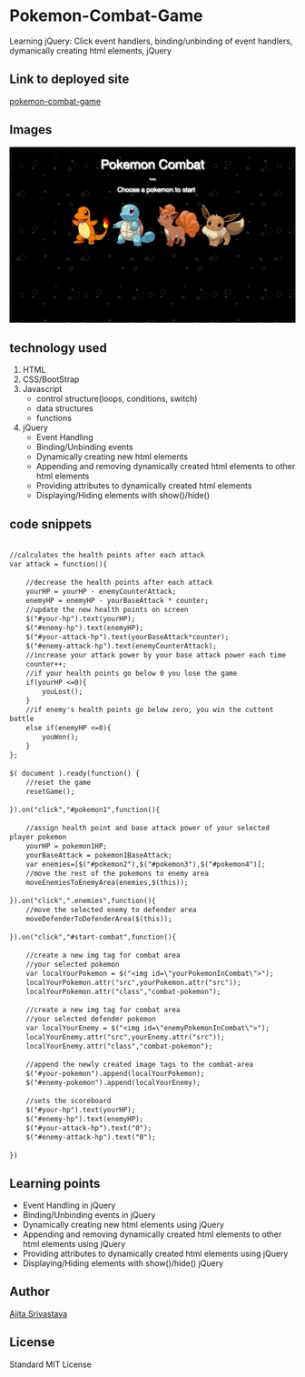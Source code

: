 # Pokemon-Combat-Game

<!-- Put a description of what the project is -->
Learning jQuery: Click event handlers, binding/unbinding of event handlers, dymanically creating html elements, jQuery

## Link to deployed site
<!-- make a link to the deployed site --> 
<!-- [What the user will see](the link to the deployed site) -->
[pokemon-combat-game](https://ajitas.github.io/Pokemon-Combat-Game/)

## Images
<!-- take a picture of the image and add it into the readme  -->
<!-- ![image title](path or link to image) -->
![pokemon-combat-game](assets/images/pokemon-combat.png)

## technology used
<!-- make a list of technology used -->
<!-- what you used for this web app, like html css -->

<!-- 
1. First ordered list item
2. Another item
⋅⋅* Unordered sub-list. 
1. Actual numbers don't matter, just that it's a number
⋅⋅1. Ordered sub-list
4. And another item. 
-->
1. HTML
2. CSS/BootStrap
3. Javascript
    * control structure(loops, conditions, switch)
    * data structures
    * functions
4. jQuery
    * Event Handling
    * Binding/Unbinding events
    * Dynamically creating new html elements
    * Appending and removing dynamically created html elements to other html elements
    * Providing attributes to dynamically created html elements
    * Displaying/Hiding elements with show()/hide()


## code snippets
<!-- put snippets of code inside ``` ``` so it will look like code -->
<!-- if you want to put blockquotes use a > -->

```

//calculates the health points after each attack
var attack = function(){

    //decrease the health points after each attack
    yourHP = yourHP - enemyCounterAttack;
    enemyHP = enemyHP - yourBaseAttack * counter;
    //update the new health points on screen
    $("#your-hp").text(yourHP);
    $("#enemy-hp").text(enemyHP);
    $("#your-attack-hp").text(yourBaseAttack*counter);
    $("#enemy-attack-hp").text(enemyCounterAttack);
    //increase your attack power by your base attack power each time
    counter++;
    //if your health points go below 0 you lose the game
    if(yourHP <=0){
        youLost();
    }
    //if enemy's health points go below zero, you win the cuttent battle
    else if(enemyHP <=0){
        youWon();
    }
};

$( document ).ready(function() {
    //reset the game
    resetGame();

}).on("click","#pokemon1",function(){

    //assign health point and base attack power of your selected player pokemon
    yourHP = pokemon1HP;
    yourBaseAttack = pokemon1BaseAttack;
    var enemies=[$("#pokemon2"),$("#pokemon3"),$("#pokemon4")];
    //move the rest of the pokemons to enemy area
    moveEnemiesToEnemyArea(enemies,$(this));
    
}).on("click",".enemies",function(){
    //move the selected enemy to defender area
    moveDefenderToDefenderArea($(this));

}).on("click","#start-combat",function(){

    //create a new img tag for combat area
    //your selected pokemon
    var localYourPokemon = $("<img id=\"yourPokemonInCombat\">");
    localYourPokemon.attr("src",yourPokemon.attr("src"));
    localYourPokemon.attr("class","combat-pokemon");

    //create a new img tag for combat area
    //your selected defender pokemon
    var localYourEnemy = $("<img id=\"enemyPokemonInCombat\">");
    localYourEnemy.attr("src",yourEnemy.attr("src"));
    localYourEnemy.attr("class","combat-pokemon");

    //append the newly created image tags to the combat-area
    $("#your-pokemon").append(localYourPokemon);
    $("#enemy-pokemon").append(localYourEnemy);

    //sets the scoreboard
    $("#your-hp").text(yourHP);
    $("#enemy-hp").text(enemyHP);
    $("#your-attack-hp").text("0");
    $("#enemy-attack-hp").text("0");

})
```
## Learning points
* Event Handling in jQuery
* Binding/Unbinding events in jQuery
* Dynamically creating new html elements using jQuery
* Appending and removing dynamically created html elements to other html elements using jQuery
* Providing attributes to dynamically created html elements using jQuery
* Displaying/Hiding elements with show()/hide() jQuery


## Author 
[Ajita Srivastava](https://github.com/ajitas)

## License
Standard MIT License